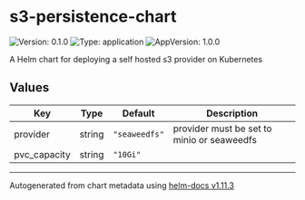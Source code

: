 # s3-persistence-chart

![Version: 0.1.0](https://img.shields.io/badge/Version-0.1.0-informational?style=flat-square) ![Type: application](https://img.shields.io/badge/Type-application-informational?style=flat-square) ![AppVersion: 1.0.0](https://img.shields.io/badge/AppVersion-1.0.0-informational?style=flat-square)

A Helm chart for deploying a self hosted s3 provider on Kubernetes

## Values

| Key | Type | Default | Description |
|-----|------|---------|-------------|
| provider | string | `"seaweedfs"` | provider must be set to minio or seaweedfs |
| pvc_capacity | string | `"10Gi"` |  |

----------------------------------------------
Autogenerated from chart metadata using [helm-docs v1.11.3](https://github.com/norwoodj/helm-docs/releases/v1.11.3)
